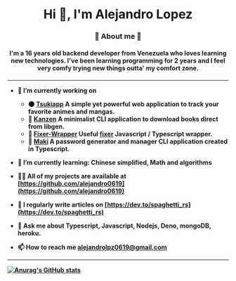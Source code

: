 <h1 align="center">Hi 👋, I'm Alejandro Lopez</h1>
<h3 align="center"> 💫 About me 💫 </h3>
<h4 align="center ">I'm a 16 years old backend developer from Venezuela who loves learning new technologies. I've been learning programming for 2 years and I feel very comfy trying new things outta' my comfort zone. <h4>

----
- 🔭 I’m currently working on 
  -  🌑 [Tsukiapp](https://github.com/orgs/Tsukiapp/) A simple yet powerful web application to track your favorite animes and mangas.
  -  🧨 [Kanzen](https://github.com/alejandro0619/Kanzen-CLI) A minimalist CLI application to download books direct from libgen.
  -  💸 [Fixer-Wrapper](https://github.com/alejandro0619/Fixer-wrapper) Useful [fixer](https://fixer.io) Javascript / Typescript wrapper.
  -  🍣 [Maki](https://github.com/alejandro0619/Maki) A password generator and manager CLI application created in Typescript.
  
- 🌱 I’m currently learning: **Chinese simplified, Math and algorithms**
- 👨‍💻 All of my projects are available at [https://github.com/alejandro0619](https://github.com/alejandro0619)
- 📝 I regularly write articles on [https://dev.to/spaghetti_rs](https://dev.to/spaghetti_rs)
- 💬 Ask me about **Typescript, Javascript, Nodejs, Deno, mongoDB, heroku.**
- 📫 How to reach me **alejandrolpz0619@gmail.com**

----
[![Anurag's GitHub stats](https://github-readme-stats.vercel.app/api?username=alejandro0619&show_icons=true)](https://github.com/anuraghazra/github-readme-stats)


